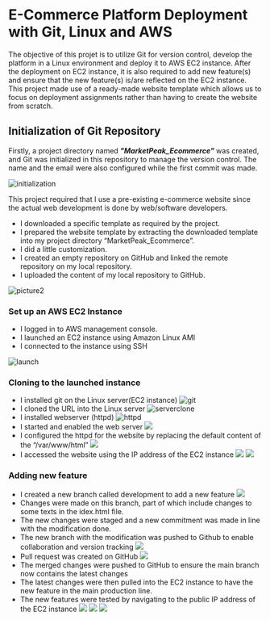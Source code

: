    # E-Commerce Platform Deployment with Git, Linux and AWS

   The objective of this projet is to utilize Git for version control, develop the platform in a Linux environment and deploy it to AWS EC2 instance. After the deployment on EC2 instance, it is also required to add new feature(s) and ensure that the new feature(s) is/are reflected on the EC2 instance. 
   This project made use of a ready-made website template which allows us to focus on deployment assignments rather than having to create the website from scratch.

   ## Initialization of Git Repository

   Firstly, a project directory named ***"MarketPeak_Ecommerce"*** was created, and Git was initialized in this repository to manage the version control. The name and the email were also configured while the first commit was made.<br>

![initialization](./img/01.%20git%20initialization.png)

This project required that I use a pre-existing e-commerce website since the actual web development is done by web/software developers. 
-	I downloaded a specific template as required by the project. 
-	I prepared the website template by extracting the downloaded template into my project directory “MarketPeak_Ecommerce”.
-	I did a little customization.
-	I created an empty repository on GitHub and linked the remote repository on my local repository. 
-	I uploaded the content of my local repository to GitHub.<br>

![picture2](./img/02.%20origin%20push.png)

### Set up an AWS EC2 Instance

-	I logged in to AWS management console.
-	I launched an EC2 instance using Amazon Linux AMI
-	I connected to the instance using SSH

![launch](./img/03.%20aws%20launch.png)

### Cloning to the launched instance 
-	I installed git on the Linux server(EC2 instance)
![git](./img/04.%20git%20install.png)
-	I cloned the URL into the Linux server 
![serverclone](./img/05.%20server%20clone.png)
-	I installed webserver (httpd)
![httpd](./img/07.%20install%20webserver.png)
-	I started and enabled the web server 
![](./img/06.%20httpd%20enable.png)
-	I configured the httpd for the website by replacing the default content of the “/var/www/html” 
![](./img/08.%20replace%20server%20dir.png)
-	I accessed the website using the IP address of the EC2 instance
![](./img/09.%20web.png)
![](./img/10.%20IP.png)

### Adding new feature

-	I created a new branch called development to add a new feature
![](./img/11.%20switch%20branch.png)
-	Changes were made on this branch, part of which include changes to some texts in the idex.html file.
-	The new changes were staged and a new commitment was made in line with the modification done.
-	The new branch with the modification was pushed to Github to enable collaboration and version tracking
![](./img/12.%20new%20feature.png)
-	Pull request was created on GitHub 
![](./img/13.%20created%20and%20merged%20PR.png)
-	The merged changes were pushed to GitHub to ensure the main branch now contains the latest changes 
-	The latest changes were then pulled into the EC2 instance to have the new feature in the main production line.
-	The new features were tested by navigating to the public IP address of the EC2 instance
![](./img/14.%20new%20feature.png) ![](./img/15.%20new%20feature.png)
![](./img/16.%20feature3.png)

